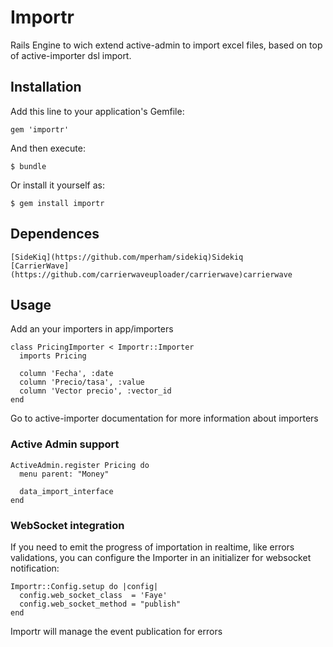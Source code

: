 # Importr

Rails Engine to wich extend active-admin to import excel files, based on top of active-importer dsl import.

## Installation

Add this line to your application's Gemfile:

    gem 'importr'

And then execute:

    $ bundle

Or install it yourself as:

    $ gem install importr

## Dependences

    [SideKiq](https://github.com/mperham/sidekiq)Sidekiq
    [CarrierWave](https://github.com/carrierwaveuploader/carrierwave)carrierwave


## Usage

Add an your importers in app/importers

    class PricingImporter < Importr::Importer
      imports Pricing

      column 'Fecha', :date
      column 'Precio/tasa', :value
      column 'Vector precio', :vector_id
    end

Go to active-importer documentation for more information about importers

### Active Admin support

    ActiveAdmin.register Pricing do
      menu parent: "Money"

      data_import_interface
    end


### WebSocket integration

If you need to emit the progress of importation in realtime, like errors validations, you can configure the Importer in an initializer for websocket notification:

    Importr::Config.setup do |config|
      config.web_socket_class  = 'Faye' 
      config.web_socket_method = "publish"
    end

Importr will manage the event publication for errors 
